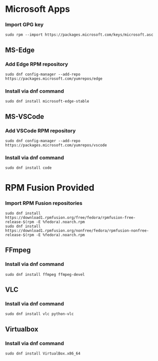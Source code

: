 # Microsoft Apps

### Import GPG key
```
sudo rpm --import https://packages.microsoft.com/keys/microsoft.asc
```

## MS-Edge

### Add Edge RPM repository
```
sudo dnf config-manager --add-repo https://packages.microsoft.com/yumrepos/edge
```
### Install via dnf command
```
sudo dnf install microsoft-edge-stable
```

## MS-VSCode

### Add VSCode RPM repository
```
sudo dnf config-manager --add-repo https://packages.microsoft.com/yumrepos/vscode
```
### Install via dnf command
```
sudo dnf install code
```

# RPM Fusion Provided

### Import RPM Fusion repositories
```
sudo dnf install https://download1.rpmfusion.org/free/fedora/rpmfusion-free-release-$(rpm -E %fedora).noarch.rpm
sudo dnf install https://download1.rpmfusion.org/nonfree/fedora/rpmfusion-nonfree-release-$(rpm -E %fedora).noarch.rpm
```

## FFmpeg

### Install via dnf command
```
sudo dnf install ffmpeg ffmpeg-devel
```

## VLC

### Install via dnf command
```
sudo dnf install vlc python-vlc
```

## Virtualbox

### Install via dnf command
```
sudo dnf install VirtualBox.x86_64
```
